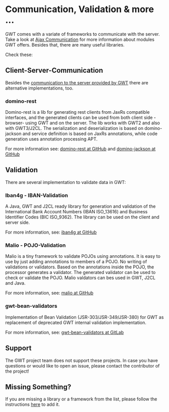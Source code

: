 # Communication, Validation & more ... 

GWT comes with a variate of frameworks to communicate with the server.
Take a look at [Ajax Communication](/doc/latest/tutorial/clientserver.html) for more information about modules GWT offers.
Besides that, there are many useful libraries.

Check these:

## Client-Server-Communication

Besides the [communication to the server provided by GWT](/doc/latest/tutorial/clientserver.html) 
there are alternative implementations, too.

### domino-rest<a id="domino-rest"></a>

Domino-rest is a lib for generating rest clients from JaxRs compatible interfaces, and the generated clients can be used 
from both client side -browser- using GWT and on the server. The lib works with GWT2 and also with GWT3/J2CL. The 
serialization and deserialization is based on domino-jackson and service definition is based on JaxRs annotations, while 
code generation uses annotation processing APT.

For more information see: [domino-rest at GitHub](https://dominokit.com/solutions/domino-rest/v1) and [domino-jackson at GitHub](https://dominokit.com/solutions/domino-jackson/v1)

## Validation<a id="validation"></a>

There are several implementation to validate data in GWT:

### Iban4g - IBAN-Validation<a id="iban4g"></a>

A Java, GWT and J2CL ready library for generation and validation of the International Bank Account Numbers (IBAN ISO_13616)
and Business Identifier Codes (BIC ISO_9362). The library can be used on the client and server side.

For more information, see: [iban4g at GitHub](https://github.com/NaluKit/iban4g)

### Malio - POJO-Validation<a id="malio"></a>

Malio is a tiny framework to validate POJOs using annotations. It is easy to use by just adding annotations to members 
of a POJO. No writing of validations or validators. Based on the annotations inside the POJO, the processor generates
a validator. The generated validator can be used to check or validate the POJO. Malio valdators can bes used in GWT, J2CL
and Java.

For more information, see: [malio at GitHub](https://github.com/NaluKit/malio)

### gwt-bean-validators<a id="wt-bean-validators"></a>

Implementation of Bean Validation (JSR-303/JSR-349/JSR-380) for GWT as replacement of deprecated GWT internal validation
implementation.

For more information, see: [gwt-bean-validators at GitLab](https://gitlab.com/ManfredTremmel/gwt-bean-validators)

## Support

The GWT project team does not support these projects. In case you have questions or would like to open an issue, please
contact the contributor of the project!

## Missing Something?

If you are missing a library or a framework from the list, please follow the instructions [here](add-lib.html) to add it.